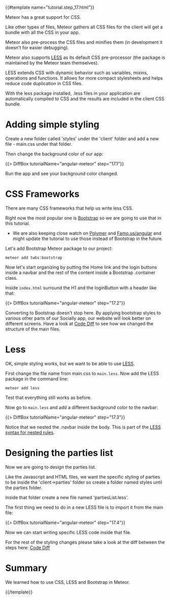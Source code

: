 {{#template name="tutorial.step_17.html"}}

Meteor has a great support for CSS.

Like other types of files, Meteor gathers all CSS files for the client will get a bundle with all the CSS in your app.

Meteor also pre-process the CSS files and minifies them (in development it doesn't for easier debugging).

Meteor also supports [LESS](http://lesscss.org/) as its default CSS pre-processor (the package is maintained by the Meteor team themselves).

LESS extends CSS with dynamic behavior such as variables, mixins, operations and functions. It allows for more compact stylesheets and helps reduce code duplication in CSS files.

With the less package installed, .less files in your application are automatically compiled to CSS and the results are included in the client CSS bundle.

# Adding simple styling

Create a new folder called 'styles' under the 'client' folder and add a new file - main.css under that folder.

Then change the background color of our app:

{{> DiffBox tutorialName="angular-meteor" step="17.1"}}

Run the app and see your background color changed.

# CSS Frameworks

There are many CSS frameworks that help us write less CSS.

Right now the most popular one is [Bootstrap](http://getbootstrap.com/) so we are going to use that in this tutorial.

* We are also keeping close watch on [Polymer](https://www.polymer-project.org/) and [Famo.us/angular](http://famo.us/integrations/angular) and might  update the tutorial to use those instead of Bootstrap in the future.

Let's add Bootstrap Meteor package to our project:

    meteor add twbs:bootstrap


Now let's start organizing by putting the Home link and the login buttons inside a navbar and the rest of the content inside a Bootstrap .container class.

Inside `index.html` surround the H1 and the loginButton with a header like that:

{{> DiffBox tutorialName="angular-meteor" step="17.2"}}

Converting to Bootstrap doesn't stop here. By applying bootstrap styles to various other parts of our Socially app, our website will look better on different screens. Have a look at [Code Diff](https://github.com/Urigo/meteor-angular-socially/compare/step_16...step_17) to see how we changed the structure of the main files.

# Less

OK, simple styling works, but we want to be able to use [LESS](http://lesscss.org/).

First change the file name from main.css to `main.less`.  Now add the LESS package in the command line:

    meteor add less

Test that everything still works as before.

Now go to `main.less` and add a different background color to the navbar:

{{> DiffBox tutorialName="angular-meteor" step="17.3"}}


Notice that we nested the .navbar inside the body. This is part of the [LESS syntax for nested rules](http://lesscss.org/features/#features-overview-feature-nested-rules).

# Designing the parties list

Now we are going to design the parties list.

Like the Javascript and HTML files, we want the specific styling of parties to be inside the 'client->parties' folder so create a folder named styles until the parties folder.

Inside that folder create a new file named 'partiesList.less'.

The first thing we need to do in a new LESS file is to import it from the main file:

{{> DiffBox tutorialName="angular-meteor" step="17.4"}}

Now we can start writing specific LESS code inside that file.

For the rest of the styling changes please take a look at the diff between the steps here:
[Code Diff](https://github.com/Urigo/meteor-angular-socially/compare/step_16...step_17)

# Summary

We learned how to use CSS, LESS and Bootstrap in Meteor.

{{/template}}
